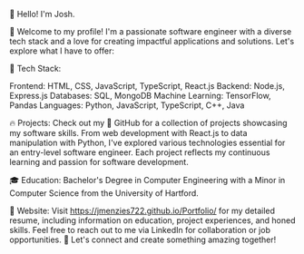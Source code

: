 👋 Hello! I'm Josh.

🌟 Welcome to my profile! I'm a passionate software engineer with a diverse tech stack and a love for creating impactful applications and solutions. Let's explore what I have to offer:

🚀 Tech Stack:

Frontend: HTML, CSS, JavaScript, TypeScript, React.js
Backend: Node.js, Express.js
Databases: SQL, MongoDB
Machine Learning: TensorFlow, Pandas
Languages: Python, JavaScript, TypeScript, C++, Java

🔥 Projects:
Check out my 🔗 GitHub for a collection of projects showcasing my software skills. From web development with React.js to data manipulation with Python, I've explored various technologies essential for an entry-level software engineer. Each project reflects my continuous learning and passion for software development.

🎓 Education: Bachelor's Degree in Computer Engineering with a Minor in Computer Science from the University of Hartford.

📄 Website: Visit https://jmenzies722.github.io/Portfolio/ for my detailed resume, including information on education, project experiences, and honed skills.
Feel free to reach out to me via LinkedIn for collaboration or job opportunities. 🚀 Let's connect and create something amazing together!
